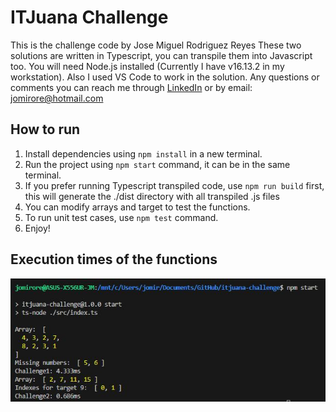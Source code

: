 # ITJuana Challenge
This is the challenge code by Jose Miguel Rodriguez Reyes
These two solutions are written in Typescript, you can transpile them into Javascript too.
You will need Node.js installed (Currently I have v16.13.2 in my workstation).
Also I used VS Code to work in the solution.
Any questions or comments you can reach me through [LinkedIn](https://www.linkedin.com/in/jm970430/) or by email: jomirore@hotmail.com

## How to run
1. Install dependencies using `npm install` in a new terminal.
2. Run the project using `npm start` command, it can be in the same terminal.
3. If you prefer running Typescript transpiled code, use `npm run build` first, this will generate the ./dist directory with all transpiled .js files
4. You can modify arrays and target to test the functions.
5. To run unit test cases, use `npm test` command.
6. Enjoy!

## Execution times of the functions
![Image showing execution times in my workstation](/assets/images/execution-times.jpg)